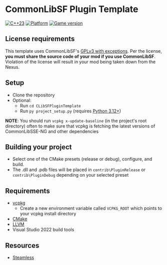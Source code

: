 # CommonLibSF Plugin Template

[![C++23](https://img.shields.io/static/v1?label=standard&message=c%2B%2B23&color=blue&logo=c%2B%2B&&logoColor=red&style=flat)](https://en.cppreference.com/w/cpp/compiler_support)
[![Platform](https://img.shields.io/static/v1?label=platform&message=windows&color=dimgray&style=flat&logo=windows)]()
[![Game version](https://img.shields.io/badge/game%20version-1.14.70-orange)]()

## License requirements

This template uses CommonLibSF's [GPLv3 with exceptions](https://github.com/Starfield-Reverse-Engineering/CommonLibSF?tab=readme-ov-file#license). Per the license, **you must share the source code of your mod if you use CommonLibSF**. Violation of the license will result in your mod being taken down from the Nexus.

## Setup

- Clone the repository
- Optional:
  - Run `cd CLibSFPluginTemplate`
  - Run `py project_setup.py` (requires [Python 3.12+](https://www.python.org/download/pre-releases/))

**NOTE**: You should run `vcpkg x-update-baseline` (in the project's root directory) often to make sure that vcpkg is fetching the latest versions of CommonLibSSE-NG and other dependencies

## Building your project

- Select one of the CMake presets (release or debug), configure, and build.
- The .dll and .pdb files will be placed in `contrib\PluginRelease` or `contrib\PluginDebug` depending on your selected preset

## Requirements

- [vcpkg](https://github.com/microsoft/vcpkg)
  - Create a new environment variable called `VCPKG_ROOT` which points to your vcpkg install directory
- [CMake](https://cmake.org)
- [LLVM](https://github.com/llvm/llvm-project/releases)
- Visual Studio 2022 build tools

## Resources

- [Steamless](https://github.com/atom0s/Steamless/releases)
